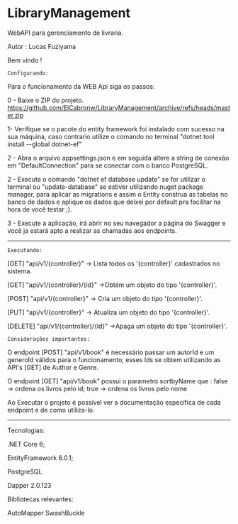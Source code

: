 # LibraryManagement
WebAPI para gerenciamento de livraria.

Autor : Lucas Fuziyama

Bem vindo !

    Configurando:

Para o funcionamento da WEB Api siga os passos:

0 - Baixe o ZIP do projeto. https://github.com/ElCabronw/LibraryManagement/archive/refs/heads/master.zip


1- Verifique se o pacote do entity framework foi instalado com sucesso na sua máquina, caso contrario utilize o comando no terminal "dotnet tool install --global dotnet-ef"


2 - Abra o arquivo appsettings.json e em seguida altere a string de conexão em "DefaultConnection" para se conectar com o banco PostgreSQL.


2 - Execute o comando "dotnet ef database update" se for utilizar o terminal ou "update-database" se estiver utilizando nuget package manager, para aplicar as migrations e assim o Entity construa as tabelas no banco de dados e aplique os dados que deixei por default pra facilitar na hora de você testar ;).


3 - Execute a aplicação, irá abrir no seu navegador a página do Swagger e você ja estará apto a realizar as chamadas aos endpoints.


----------------------------------------------------------------------------------------------------------------------------------------------------------
    Executando:
[GET]
"api/v1/{controller}" -> Lista todos os '{controller}' cadastrados no sistema.


[GET]
"api/v1/{controller}/{id}" ->Obtém um objeto do tipo '{controller}'.


[POST]
"api/v1/{controller}" -> Cria um objeto do tipo '{controller}'.


[PUT]
"api/v1/{controller}" -> Atualiza um objeto do tipo '{controller}'.


[DELETE]
"api/v1/{controller}/{id}" ->Apaga um objeto do tipo '{controller}'.



    Considerações importantes:
O endpoint [POST] "api/v1/book" é necessário passar um autorId e um generoId válidos para o funcionamento, esses Ids se obtem utilizando as API's [GET] de Author e Genre.

O endpoint [GET] "api/v1/book" possui o parametro sortbyName que :
false -> ordena os livros pelo id;
true -> ordena os livros pelo nome


Ao Executar o projeto é possível ver a documentação específica de cada endpoint e de como utiliza-lo.

----------------------------------------------------------------------------------------------------------------------------------------------------------

Tecnologias:

.NET Core 6;


EntityFramework 6.0.1;


PostgreSQL


Dapper 2.0.123

Bibliotecas relevantes:

AutoMapper
SwashBuckle






